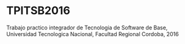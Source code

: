 # TPITSB2016
Trabajo practico integrador de Tecnologia de Software de Base, Universidad Tecnologica Nacional, Facultad Regional Cordoba, 2016
